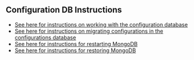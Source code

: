 Configuration DB Instructions
----------------------------------------------
* [See here for instructions on working with the configuration database](ConfigDB)
* [See here for instructions on migrating configurations in the configurations database](MigrateConfigs)
* [See here for instructions for restarting MongoDB](https://cdcvs.fnal.gov/redmine/projects/sbndaq/wiki/Mongodb_Instructions)
* [See here for instructions for restoring MongoDB](https://github.com/SBNSoftware/artdaqdatabase)
